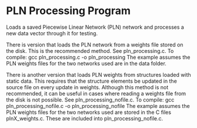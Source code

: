PLN Processing Program
======================

Loads a saved Piecewise Linear Network (PLN) network and processes a new data vector through it for testing.

There is version that loads the PLN network from a weights file stored on the disk. This is the recommended method. See pln_processing.c. To compile:
	gcc pln_processing.c -o pln_processing
The example assumes the PLN weights files for the two networks used are in the data folder.

There is another version that loads PLN weights from structures loaded with static data. This requires that the structure elements be updated in the source file on every update in weights. Although this method is not recommended, it can be useful in cases where reading a weights file from the disk is not possible. See pln_processing_nofile.c. To compile:
	gcc pln_processing_nofile.c -o pln_processing_nofile
The example assumes the PLN weights files for the two networks used are stored in the C files plnX_weights.c. These are included into pln_processing_nofile.c.

